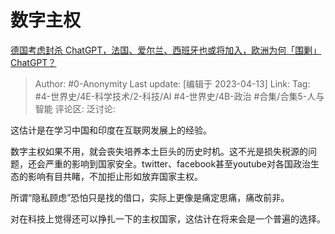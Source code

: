 # 数字主权
[德国考虑封杀 ChatGPT，法国、爱尔兰、西班牙也或将加入，欧洲为何「围剿」ChatGPT？](https://www.zhihu.com/question/593647319/answer/2981905752)

> Author: #0-Anonymity
> Last update: [编辑于 2023-04-13]
> Link:
> Tag: #4-世界史/4E-科学技术/2-科技/AI #4-世界史/4B-政治 #合集/合集5-人与智能
> 评论区:
> 泛讨论:

这估计是在学习中国和印度在互联网发展上的经验。

数字主权如果不用，就会丧失培养本土巨头的历史时机。这不光是损失税源的问题，还会严重的影响到国家安全。twitter、facebook甚至youtube对各国政治生态的影响有目共睹，不加拒止形如放弃国家主权。

所谓“隐私顾虑”恐怕只是找的借口，实际上更像是痛定思痛，痛改前非。

对在科技上觉得还可以挣扎一下的主权国家，这估计在将来会是一个普遍的选择。
